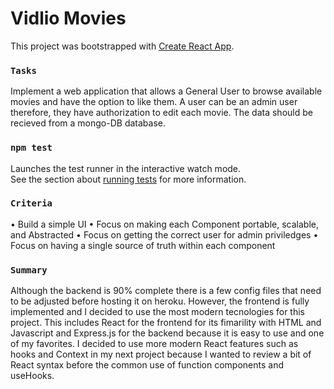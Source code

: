 # Vidlio Movies

This project was bootstrapped with [Create React App](https://github.com/facebook/create-react-app).


### `Tasks`
Implement a web application that allows a General User to browse available movies and have the option to like them. A user can be an admin user therefore, they have authorization to edit each movie. The data should be recieved from a mongo-DB database.

### `npm test`

Launches the test runner in the interactive watch mode.\
See the section about [running tests](https://facebook.github.io/create-react-app/docs/running-tests) for more information.

### `Criteria`
  • Build a simple UI 
  • Focus on making each Component portable, scalable, and Abstracted
  • Focus on getting the correct user for admin priviledges
  • Focus on having a single source of truth within each component

### `Summary`
Although the backend is 90% complete there is a few config files that need to be adjusted before hosting it on heroku. However, the frontend is fully implemented and I decided to use the most modern tecnologies for this project. This includes React for the frontend for its fimarility with HTML and Javascript and Express.js for the backend because it is easy to use and one of my favorites. I decided to use more modern React features such as hooks and Context in my next project because I wanted to review a bit of React syntax before the common use of function components and useHooks. 
  
